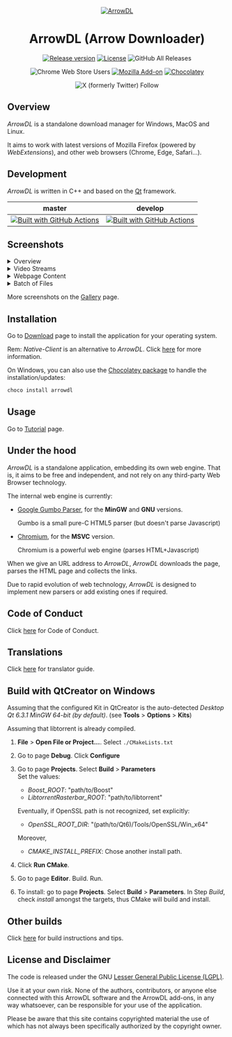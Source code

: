<div align="center">
     
[![ArrowDL](./src/resources/logo/icon64.png)](#readme)

# ArrowDL (Arrow Downloader)

[![Release version](https://img.shields.io/github/v/release/setvisible/arrowdl?style=for-the-badge)](../../releases/latest)
[![License](https://img.shields.io/github/license/setvisible/arrowdl.svg?style=for-the-badge)](LICENSE) 
![GitHub All Releases](https://img.shields.io/github/downloads/setvisible/ArrowDL/total?style=for-the-badge)

![Chrome Web Store Users](https://img.shields.io/chrome-web-store/users/modofbhnhlagjmejdbalnijgncppjeio?style=for-the-badge&label=users&logo=google&logoColor=white)
[![Mozilla Add-on](https://img.shields.io/amo/users/arrow-dl?style=for-the-badge&label=users&logo=mozilla&logoColor=white)](https://addons.mozilla.org/firefox/addon/arrow-dl/ "Mozilla Firefox Add-on")
[![Chocolatey](https://img.shields.io/chocolatey/dt/arrowdl?style=for-the-badge&label=chocolatey%20package)](https://community.chocolatey.org/packages/arrowdl)

![X (formerly Twitter) Follow](https://img.shields.io/twitter/follow/ArrowDLApp?style=for-the-badge&logo=x&label=Follow&logoColor=white)

</div>

## Overview

*ArrowDL* is a standalone download manager for Windows, MacOS and Linux. 

It aims to work with latest versions of Mozilla Firefox (powered by *WebExtensions*), and other web browsers (Chrome, Edge, Safari...). 


## Development

*ArrowDL* is written in C++ and based on the [Qt](https://www.qt.io/ "https://www.qt.io/") framework.

| master | develop |
|---------|-----------|
| [![Built with GitHub Actions](https://github.com/setvisible/ArrowDL/actions/workflows/deployment.yml/badge.svg?style=for-the-badge&branch=master)](https://github.com/setvisible/ArrowDL/actions "Go to GitHub Actions") | [![Built with GitHub Actions](https://github.com/setvisible/arrowdl/actions/workflows/deployment.yml/badge.svg?style=for-the-badge&branch=develop)](https://github.com/setvisible/ArrowDL/actions "Go to GitHub Actions") |


## Screenshots

<details>
<summary>Overview</summary>

![ArrowDL](./screenshots/screenshot.png)

</details>
<details>
<summary>Video Streams</summary>

![Video Download](./screenshots/anim_youtube.gif)

</details>
<details>
<summary>Webpage Content</summary>

![WebPage](./screenshots/anim_01.gif)

</details>
<details>
<summary>Batch of Files</summary>

![Batch](./screenshots/anim_02.gif)

</details>

More screenshots on the [Gallery](https://www.arrow-dl.com/ArrowDL/category/screenshots.html "Go to Screenshots page") page.


## Installation

Go to [Download](https://www.arrow-dl.com/ArrowDL/category/download.html) page to install the application for your operating system.

Rem: *Native-Client* is an alternative to *ArrowDL*. Click [here](NativeClient.md "NativeClient.md") for more information.

On Windows, you can also use the [Chocolatey package](https://community.chocolatey.org/packages/arrowdl) to handle the installation/updates:
```powershell
choco install arrowdl
```

## Usage

Go to [Tutorial](https://www.arrow-dl.com/tutorial/) page.

## Under the hood

*ArrowDL* is a standalone application, embedding its own web engine. That is, it aims to be free and independent, and not rely on any third-party Web Browser technology.

The internal web engine is currently:

* [Google Gumbo Parser](https://github.com/google/gumbo-parser "https://github.com/google/gumbo-parser"), for the **MinGW** and **GNU** versions. 

     Gumbo is a small pure-C HTML5 parser (but doesn't parse Javascript)

* [Chromium](https://fr.wikipedia.org/wiki/Chromium "https://fr.wikipedia.org/wiki/Chromium"), for the **MSVC** version.

     Chromium is a powerful web engine (parses HTML+Javascript)

When we give an URL address to *ArrowDL*, *ArrowDL* downloads the page, parses the HTML page and collects the links.

Due to rapid evolution of web technology, *ArrowDL* is designed to implement new parsers or add existing ones if required.


## Code of Conduct

Click [here](CODE_OF_CONDUCT.md "CODE_OF_CONDUCT.md") for Code of Conduct.


## Translations

Click [here](TRANSLATORS.md "TRANSLATORS.md") for translator guide.


## Build with QtCreator on Windows

Assuming that the configured Kit in QtCreator is the auto-detected *Desktop Qt 6.3.1 MinGW 64-bit (by default)*. (see **Tools** > **Options** > **Kits**)

Assuming that libtorrent is already compiled.

1. **File** > **Open File or Project...**. 
   Select `./CMakeLists.txt`

1. Go to page **Debug**. Click **Configure**

1. Go to page **Projects**.
   Select **Build** > **Parameters**    
   Set the values:
    - *Boost_ROOT*: "path/to/Boost"
    - *LibtorrentRasterbar_ROOT*: "path/to/libtorrent"

    Eventually, if OpenSSL path is not recognized, set explicitly:
    - *OpenSSL_ROOT_DIR*: "(path/to/Qt6)/Tools/OpenSSL/Win_x64"

    Moreover,
    - *CMAKE_INSTALL_PREFIX*: Chose another install path.

1. Click **Run CMake**.

1. Go to page **Editor**. Build. Run.

1. To install: go to page **Projects**.
    Select **Build** > **Parameters**.
    In Step *Build*, check *install* amongst the targets, thus CMake will build and install.


## Other builds

Click [here](CONTRIBUTING.md "CONTRIBUTING.md") for build instructions and tips.


## License and Disclaimer

The code is released under the GNU [Lesser General Public License (LGPL)](LICENSE "LICENSE").

Use it at your own risk. None of the authors, contributors, or anyone else connected with this ArrowDL software and the ArrowDL add-ons, in any way whatsoever, can be responsible for your use of the application. 

Please be aware that this site contains copyrighted material the use of which has not always been specifically authorized by the copyright owner.
